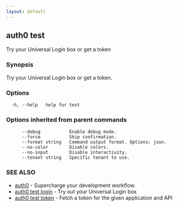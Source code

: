 ```yaml
---
layout: default
---
```

## auth0 test

Try your Universal Login box or get a token

### Synopsis

Try your Universal Login box or get a token.

### Options

```
  -h, --help   help for test
```

### Options inherited from parent commands

```
      --debug           Enable debug mode.
      --force           Skip confirmation.
      --format string   Command output format. Options: json.
      --no-color        Disable colors.
      --no-input        Disable interactivity.
      --tenant string   Specific tenant to use.
```

### SEE ALSO

* [auth0](/auth0-cli/)	 - Supercharge your development workflow.
* [auth0 test login](auth0_test_login.md)	 - Try out your Universal Login box
* [auth0 test token](auth0_test_token.md)	 - Fetch a token for the given application and API

